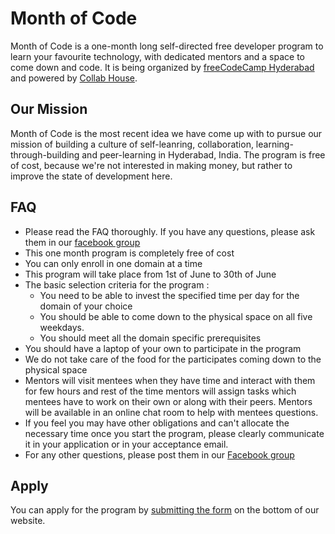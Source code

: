# Month of Code 

Month of Code is a one-month long self-directed free developer program to learn your favourite technology, with dedicated mentors and a space to come down and code. It is being organized by [freeCodeCamp Hyderabad](https://www.facebook.com/groups/free.code.camp.hyderabad) and powered by [Collab House](https://www.facebook.com/collabhouse). 

## Our Mission 
Month of Code is the most recent idea we have come up with to pursue our mission of building a culture of self-leanring, collaboration, learning-through-building and peer-learning in Hyderabad, India. The program is free of cost, because we're not interested in making money, but rather to improve the state of development here.

## FAQ

- Please read the FAQ thoroughly. If you have any questions, please ask them in our [facebook group](https://www.facebook.com/groups/free.code.camp.hyderabad/) 
- This one month program is completely free of cost
- You can only enroll in one domain at a time
- This program will take place from 1st of June to 30th of June
- The basic selection criteria for the program :
	- You need to be able to invest the specified time per day for the domain of your choice
	- You should be able to come down to the physical space on all five weekdays.
	- You should meet all the domain specific prerequisites
- You should have a laptop of your own to participate in the program
- We do not take care of the food for the participates coming down to the physical space
- Mentors will visit mentees when they have time and interact with them for few hours and rest of the time mentors will assign tasks which mentees have to work on their own or along with their peers. Mentors will be available in an online chat room to help with mentees questions. 
- If you feel you may have other obligations and can't allocate the necessary time once you start the program, please clearly communicate it in your application or in your acceptance email. 
- For any other questions, please post them in our [Facebook group](https://www.facebook.com/groups/free.code.camp.hyderabad)

## Apply
You can apply for the program by [submitting the form](https://fcc-hyd.github.io/month-of-code/#form) on the bottom of our website. 

